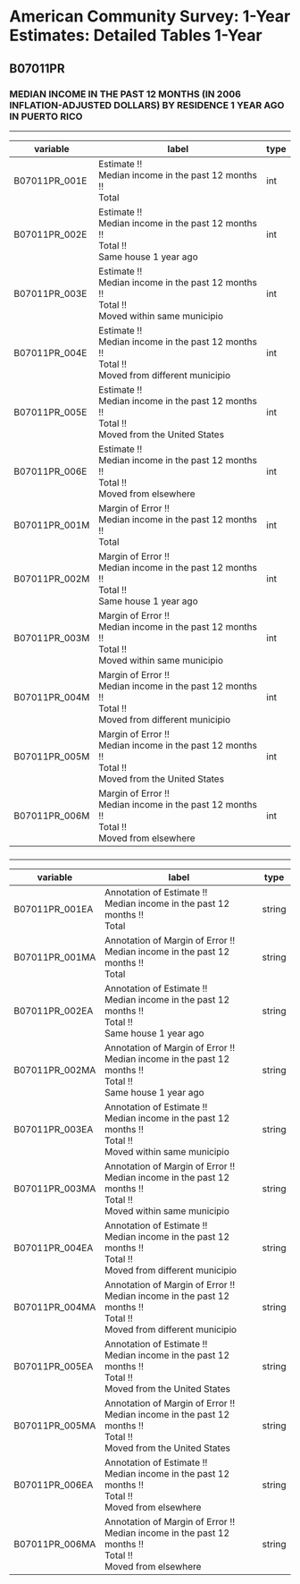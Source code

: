 # American Community Survey: 1-Year Estimates: Detailed Tables 1-Year

## B07011PR

### MEDIAN INCOME IN THE PAST 12 MONTHS (IN 2006 INFLATION-ADJUSTED DOLLARS) BY RESIDENCE 1 YEAR AGO IN PUERTO RICO

___

| variable | label | type |
| ----- | ----- | ----- |
| B07011PR_001E | Estimate !!<br>Median income in the past 12 months !!<br>Total | int |
| B07011PR_002E | Estimate !!<br>Median income in the past 12 months !!<br>Total !!<br>Same house 1 year ago | int |
| B07011PR_003E | Estimate !!<br>Median income in the past 12 months !!<br>Total !!<br>Moved within same municipio | int |
| B07011PR_004E | Estimate !!<br>Median income in the past 12 months !!<br>Total !!<br>Moved from different municipio | int |
| B07011PR_005E | Estimate !!<br>Median income in the past 12 months !!<br>Total !!<br>Moved from the United States | int |
| B07011PR_006E | Estimate !!<br>Median income in the past 12 months !!<br>Total !!<br>Moved from elsewhere | int |
| B07011PR_001M | Margin of Error !!<br>Median income in the past 12 months !!<br>Total | int |
| B07011PR_002M | Margin of Error !!<br>Median income in the past 12 months !!<br>Total !!<br>Same house 1 year ago | int |
| B07011PR_003M | Margin of Error !!<br>Median income in the past 12 months !!<br>Total !!<br>Moved within same municipio | int |
| B07011PR_004M | Margin of Error !!<br>Median income in the past 12 months !!<br>Total !!<br>Moved from different municipio | int |
| B07011PR_005M | Margin of Error !!<br>Median income in the past 12 months !!<br>Total !!<br>Moved from the United States | int |
| B07011PR_006M | Margin of Error !!<br>Median income in the past 12 months !!<br>Total !!<br>Moved from elsewhere | int |
### 

___

| variable | label | type |
| ----- | ----- | ----- |
| B07011PR_001EA | Annotation of Estimate !!<br>Median income in the past 12 months !!<br>Total | string |
| B07011PR_001MA | Annotation of Margin of Error !!<br>Median income in the past 12 months !!<br>Total | string |
| B07011PR_002EA | Annotation of Estimate !!<br>Median income in the past 12 months !!<br>Total !!<br>Same house 1 year ago | string |
| B07011PR_002MA | Annotation of Margin of Error !!<br>Median income in the past 12 months !!<br>Total !!<br>Same house 1 year ago | string |
| B07011PR_003EA | Annotation of Estimate !!<br>Median income in the past 12 months !!<br>Total !!<br>Moved within same municipio | string |
| B07011PR_003MA | Annotation of Margin of Error !!<br>Median income in the past 12 months !!<br>Total !!<br>Moved within same municipio | string |
| B07011PR_004EA | Annotation of Estimate !!<br>Median income in the past 12 months !!<br>Total !!<br>Moved from different municipio | string |
| B07011PR_004MA | Annotation of Margin of Error !!<br>Median income in the past 12 months !!<br>Total !!<br>Moved from different municipio | string |
| B07011PR_005EA | Annotation of Estimate !!<br>Median income in the past 12 months !!<br>Total !!<br>Moved from the United States | string |
| B07011PR_005MA | Annotation of Margin of Error !!<br>Median income in the past 12 months !!<br>Total !!<br>Moved from the United States | string |
| B07011PR_006EA | Annotation of Estimate !!<br>Median income in the past 12 months !!<br>Total !!<br>Moved from elsewhere | string |
| B07011PR_006MA | Annotation of Margin of Error !!<br>Median income in the past 12 months !!<br>Total !!<br>Moved from elsewhere | string |

